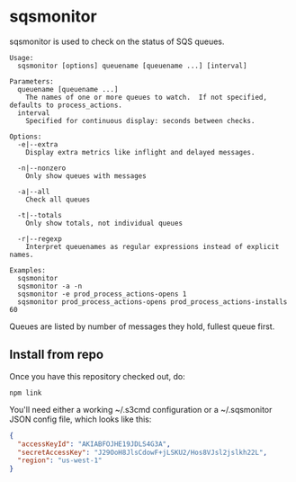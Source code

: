 # sqsmonitor

sqsmonitor is used to check on the status of SQS queues.

    Usage:
      sqsmonitor [options] queuename [queuename ...] [interval]

    Parameters:
      queuename [queuename ...]
        The names of one or more queues to watch.  If not specified, defaults to process_actions.
      interval
        Specified for continuous display: seconds between checks.

    Options:
      -e|--extra 
        Display extra metrics like inflight and delayed messages.

      -n|--nonzero
        Only show queues with messages

      -a|--all
        Check all queues

      -t|--totals
	    Only show totals, not individual queues

      -r|--regexp
	    Interpret queuenames as regular expressions instead of explicit names.

    Examples:
	  sqsmonitor
	  sqsmonitor -a -n
	  sqsmonitor -e prod_process_actions-opens 1
	  sqsmonitor prod_process_actions-opens prod_process_actions-installs 60

Queues are listed by number of messages they hold, fullest queue first.

## Install from repo

Once you have this repository checked out, do:

    npm link

You'll need either a working ~/.s3cmd configuration or a ~/.sqsmonitor
JSON config file, which looks like this:

```json
{ 
  "accessKeyId": "AKIABFOJHE19JDLS4G3A",
  "secretAccessKey": "J29OoH8JlsCdowF+jLSKU2/Hos8VJsl2jslkh22L",
  "region": "us-west-1"
}
```




